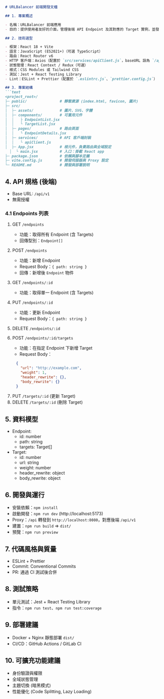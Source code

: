 
```markdown
# URLBalancer 前端開發文檔

## 1. 專案概述

- 名稱：URLBalancer 前端應用
- 目的：提供使用者友好的介面，管理後端 API Endpoint 及其對應的 Target 實例，並發送 HTTP 請求進行 CRUD 操作。

## 2. 技術選型

- 框架：React 18 + Vite
- 語言：JavaScript (ES2021+)（可選 TypeScript）
- 路由：React Router v6
- HTTP 客戶端：Axios（配置於 `src/services/apiClient.js`，baseURL 設為 `/api/v1`）
- 狀態管理：React Context / Redux（可選）
- 樣式：CSS Modules 或 Tailwind CSS
- 測試：Jest + React Testing Library
- Lint：ESLint + Prettier（配置於 `.eslintrc.js`、`prettier.config.js`）

## 3. 專案結構
```text
<project_root>/
├─ public/               # 靜態資源 (index.html, favicon, 圖片)
├─ src/
│  ├─ assets/            # 圖片、SVG、字體
│  ├─ components/        # 可重用元件
│  │   ├ EndpointList.jsx
│  │   └ TargetList.jsx
│  ├─ pages/             # 路由頁面
│  │   └ EndpointDetails.jsx
│  ├─ services/          # API 客戶端封裝
│  │   └ apiClient.js
│  ├─ App.jsx            # 根元件，負責路由與全域設定
  │  └ main.jsx          # 入口：掛載 React app
├─ package.json          # 依賴與腳本定義
├─ vite.config.js        # 開發伺服器與 Proxy 設定
└─ README.md             # 開發與部署說明
```
## 4. API 規格 (後端)

- Base URL: `/api/v1`
- 無需授權

### 4.1 Endpoints 列表

1. GET  `/endpoints`
   - 功能：取得所有 Endpoint (含 Targets)
   - 回傳型別：`Endpoint[]`

2. POST `/endpoints`
   - 功能：新增 Endpoint
   - Request Body：`{ path: string }`
   - 回傳：新增後 `Endpoint` 物件

3. GET  `/endpoints/:id`
   - 功能：取得單一 Endpoint (含 Targets)

4. PUT  `/endpoints/:id`
   - 功能：更新 Endpoint
   - Request Body：`{ path: string }`

5. DELETE `/endpoints/:id`

6. POST `/endpoints/:id/targets`
   - 功能：在指定 Endpoint 下新增 Target
   - Request Body：
```json
     {
       "url": "http://example.com",
       "weight": 1,
       "header_rewrite": {},
       "body_rewrite": {}
     }
```
7. PUT    `/targets/:id` (更新 Target)
8. DELETE `/targets/:id` (刪除 Target)

## 5. 資料模型

- Endpoint:
  - id: number
  - path: string
  - targets: Target[]
- Target:
  - id: number
  - url: string
  - weight: number
  - header_rewrite: object
  - body_rewrite: object

## 6. 開發與運行

- 安裝依賴：`npm install`
- 啟動開發：`npm run dev` (http://localhost:5173)
- Proxy：`/api` 轉發到 `http://localhost:8080`，對應後端 `/api/v1`
- 建置：`npm run build` => `dist/`
- 預覽：`npm run preview`

## 7. 代碼風格與質量

- ESLint + Prettier
- Commit: Conventional Commits
- PR: 通過 CI 測試後合併

## 8. 測試策略

- 單元測試：Jest + React Testing Library
- 指令：`npm run test`、`npm run test:coverage`

## 9. 部署建議

- Docker + Nginx 靜態部署 `dist/`
- CI/CD：GitHub Actions / GitLab CI

## 10. 可擴充功能建議

- 身份驗證與權限
- 全域狀態管理
- 主題切換 (暗黑模式)
- 性能優化 (Code Splitting, Lazy Loading)
```


